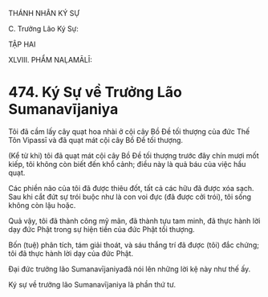THÁNH NHÂN KÝ SỰ

C. Trưởng Lão Ký Sự:

TẬP HAI

XLVIII. PHẨM NAḶAMĀLĪ:

# 474. Ký Sự về Trưởng Lão Sumanavījaniya

Tôi đã cầm lấy cây quạt hoa nhài ở cội cây Bồ Đề tối thượng của đức Thế Tôn Vipassī và đã quạt mát cội cây Bồ Đề tối thượng.

(Kể từ khi) tôi đã quạt mát cội cây Bồ Đề tối thượng trước đây chín mươi mốt kiếp, tôi không còn biết đến khổ cảnh; điều này là quả báu của việc hầu quạt.

Các phiền não của tôi đã được thiêu đốt, tất cả các hữu đã được xóa sạch. Sau khi cắt đứt sự trói buộc như là con voi đực (đã được cởi trói), tôi sống không còn lậu hoặc.

Quả vậy, tôi đã thành công mỹ mãn, đã thành tựu tam minh, đã thực hành lời dạy đức Phật trong sự hiện tiền của đức Phật tối thượng.

Bốn (tuệ) phân tích, tám giải thoát, và sáu thắng trí đã được (tôi) đắc chứng; tôi đã thực hành lời dạy của đức Phật.

Đại đức trưởng lão Sumanavījaniyađã nói lên những lời kệ này như thế ấy.

Ký sự về trưởng lão Sumanavījaniya là phần thứ tư.
